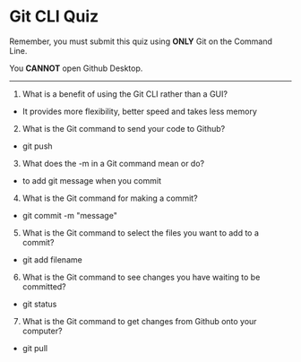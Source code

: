 # Git CLI Quiz

Remember, you must submit this quiz using **ONLY** Git on the Command Line.

You **CANNOT** open Github Desktop.

---

1. What is a benefit of using the Git CLI rather than a GUI?

<!-- Write your answer here -->

- It provides more flexibility, better speed and takes less memory

2. What is the Git command to send your code to Github?

<!-- Write your answer here -->

- git push

3. What does the -m in a Git command mean or do?

<!-- Write your answer here -->

- to add git message when you commit

4. What is the Git command for making a commit?

<!-- Write your answer here -->

- git commit -m "message"

5. What is the Git command to select the files you want to add to a commit?

<!-- Write your answer here -->

- git add filename

6. What is the Git command to see changes you have waiting to be committed?

<!-- Write your answer here -->

- git status

7. What is the Git command to get changes from Github onto your computer?

<!-- Write your answer here -->

- git pull
